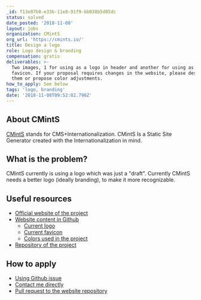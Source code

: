 ```yaml
---
_id: f13e07b0-e33b-11e8-91f9-bb038b5d85dc
status: solved
date_posted: '2018-11-08'
layout: jobs
organization: CMintS
org_url: 'https://cmints.io/'
title: Design a logo
role: Logo design & branding
compensation: gratis
deliverables: >-
  Two images, 1 for using as a logo in header and another for using as a
  favicon. If your proposal requires changes in the website, please describe
  them or propose color adjustments.
how_to_apply: See below
tags: 'logo, branding'
date: '2018-11-08T09:52:02.796Z'
---
```


## About CMintS
[CMintS](https://cmints.io) stands for CMS+Internationalization. CMintS Is a
Static Site Generator created with the Internationalization in mind.

## What is the problem?

CMintS currently is using a logo which was just a "draft". Currently CMintS
needs a better logo (ideally branding), to make it more recognizable.

## Useful resources
- [Official website of the project](https://cmints.io/) 
- [Website content in Github](https://github.com/Manvel/cmints-website)
  - [Current logo](https://github.com/Manvel/cmints-website/blob/master/public/images/logo.png)
  - [Current favicon](https://github.com/Manvel/cmints-website/blob/master/public/images/favicon.png)
  - [Colors used in the project](https://github.com/Manvel/cmints-website/blob/master/theme/less/_variables.less)
- [Repository of the project](https://github.com/Manvel/cmints) 

## How to apply

- [Using Github issue](https://github.com/Manvel/cmints/issues/151)
- [Contact me directly](mailto:saroyanm@gmail.com)
- [Pull request to the website repository](https://github.com/Manvel/cmints-website)

